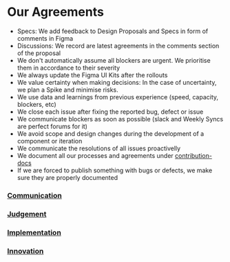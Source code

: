 # Our Agreements

- Specs: We add feedback to Design Proposals and Specs in form of comments in Figma
- Discussions: We record are latest agreements in the comments section of the proposal
- We don't automatically assume all blockers are urgent. We prioritise them in accordance to their severity
- We always update the Figma UI Kits after the rollouts 
- We value certainty when making decisions: In the case of uncertainty, we plan a Spike and minimise risks.
- We use data and learnings from previous experience (speed, capacity, blockers, etc)
- We close each issue after fixing the reported bug, defect or issue
- We communicate blockers as soon as possible (slack and Weekly Syncs are perfect forums for it)
- We avoid scope and design changes during the development of a component or iteration
- We communicate the resolutions of all issues proactivelly
- We document all our processes and agreements under [contribution-docs](https://github.com/SUI-Components/sui-components/contributor-docs/)
- If we are forced to publish something with bugs or defects, we make sure they are properly documented

### [Communication](<Communication.md>)
### [Judgement](<Judgement.md>)
### [Implementation](<Implementation.md>)
### [Innovation](<Innovation.md>)
